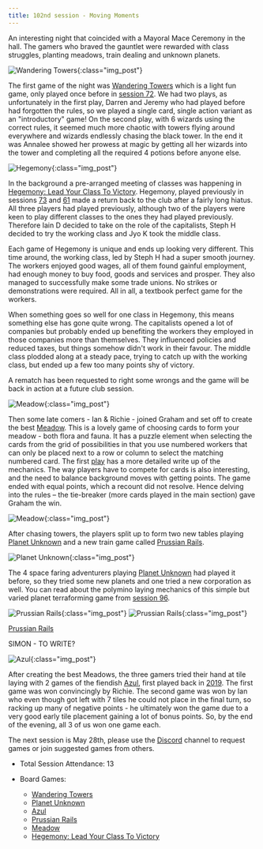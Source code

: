```yaml
---
title: 102nd session - Moving Moments
---
```


An interesting night that coincided with a Mayoral Mace Ceremony in the hall. The gamers who braved the gauntlet were rewarded with class struggles, planting meadows, train dealing and unknown planets.

![Wandering Towers](/images/posts/2025_05_14/WanderingTowers01.jpg "Wandering Towers"){:class="img_post"}

The first game of the night was [Wandering Towers][WT] which is a light fun game, only played once before in [session 72][72]. We had two plays, as unfortunately in the first play, Darren and Jeremy who had played before had forgotten the rules, so we played a single card, single action variant as an "introductory" game! On the second play, with 6 wizards using the correct rules, it seemed much more chaotic with towers flying around everywhere and wizards endlessly chasing the black tower. In the end it was Annalee showed her prowess at magic by getting all her wizards into the tower and completing all the required 4 potions before anyone else.

![Hegemony](/images/posts/2025_05_14/Hegemony01.jpg "Hegemony"){:class="img_post"}

In the background a pre-arranged meeting of classes was happening in [Hegemony: Lead Your Class To Victory][H]. Hegemony, played previously in sessions [73] and [61] made a return back to the club after a fairly long hiatus. All three players had played previously, although two of the players were keen to play different classes to the ones they had played previously. Therefore Iain D decided to take on the role of the capitalists, Steph H decided to try the working class and Jyo K took the middle class. 

Each game of Hegemony is unique and ends up looking very different. This time around, the working class, led by Steph H had a super smooth journey. The workers enjoyed good wages, all of them found gainful employment, had enough money to buy food, goods and services and prosper. They also managed to successfully make some trade unions. No strikes or demonstrations were required. All in all, a textbook perfect game for the workers. 

When something goes so well for one class in Hegemony, this means something else has gone quite wrong. The capitalists opened a lot of companies but probably ended up benefiting the workers they employed in those companies more than themselves. They influenced policies and reduced taxes, but things somehow didn't work in their favour. The middle class plodded along at a steady pace, trying to catch up with the working class, but ended up a few too many points shy of victory. 

A rematch has been requested to right some wrongs and the game will be back in action at a future club session.

![Meadow](/images/posts/2025_05_14/Meadow01.jpg "Meadow"){:class="img_post"}

Then some late comers - Ian & Richie - joined Graham and set off to create the best [Meadow][M]. This is a lovely game of choosing cards to form your meadow - both flora and fauna. It has a puzzle element when selecting the cards from the grid of possibilities in that you use numbered workers that can only be placed next to a row or column to select the matching numbered card. The first [play][33] has a more detailed write up of the mechanics. The way players have to compete for cards is also interesting, and the need to balance background moves with getting points. The game ended with equal points, which a recount did not resolve. Hence delving into the rules – the tie-breaker (more cards played in the main section) gave Graham the win.

![Meadow](/images/posts/2025_05_14/Meadow02.jpg "Meadow"){:class="img_post"}

After chasing towers, the players split up to form two new tables playing [Planet Unknown][PU] and a new train game called [Prussian Rails][PR].

![Planet Unknown](/images/posts/2025_05_14/PlanetUnknown01.jpg "Planet Unknown"){:class="img_post"}

The 4 space faring adventurers playing [Planet Unknown][PU] had played it before, so they tried some new planets and one tried a new corporation as well. You can read about the polymino laying mechanics of this simple but varied planet terraforming game from [session 96][96].

![Prussian Rails](/images/posts/2025_05_14/PrussianRails01.jpg "Prussian Rails"){:class="img_post"}
![Prussian Rails](/images/posts/2025_05_14/PrussianRails02.jpg "Prussian Rails"){:class="img_post"}

[Prussian Rails][PR]

SIMON - TO WRITE?

![Azul](/images/posts/2025_05_14/Azul01.jpg "Azul"){:class="img_post"}

After creating the best Meadows, the three gamers tried their hand at tile laying with 2 games of the fiendish [Azul][A], first played back in [2019][6]. The first game was won convincingly by Richie. The second game was won by Ian who even though got left with 7 tiles he could not place in the final turn, so racking up many of negative points - he ultimately won the game due to a very good early tile placement gaining a lot of bonus points. So, by the end of the evening, all 3 of us won one game each.

The next session is May 28th, please use the [Discord][Contact] channel to request games or join suggested games from others.

* Total Session Attendance: 13
* Board Games:

   * [Wandering Towers][WT]
   * [Planet Unknown][PU]
   * [Azul][A]
   * [Prussian Rails][PR]
   * [Meadow][M]
   * [Hegemony: Lead Your Class To Victory][H]


[WT]: {{site.data.BoardGameLinks.WanderingTowers.Link}}
[PU]: {{site.data.BoardGameLinks.PlanetUnknown.Link}}
[A]: {{site.data.BoardGameLinks.Azul.Link}}
[PR]: {{site.data.BoardGameLinks.PrussianRails.Link}}
[M]: {{site.data.BoardGameLinks.Meadow.Link}}
[H]: {{site.data.BoardGameLinks.Hegemony.Link}}

[6]: /2019/11/20/sixth-session.html
[33]: /2022/06/29/thirtythird-session.html
[61]: /2023/08/23/sixtyfirst-session.html
[72]: /2024/02/21/seventysecond-session.html
[96]: /2025/02/19/nintysixth-session.html
[73]: /2024/03/06/seventythird-session.html

[Contact]: /Contact.html
